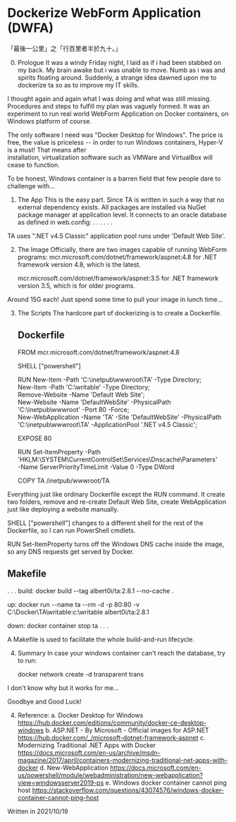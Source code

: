 Dockerize WebForm Application (DWFA)
====================================
「最後一公里」之「行百里者半於九十。」


0. Prologue
It was a windy Friday night, I laid as if i had been stabbed on my back. My brain awake 
but i was unable to move. Numb as i was and spirits floating around. Suddenly, a 
strange idea dawned upon me to dockerize ta so as to improve my IT skills. 

I thought again and again what I was doing and what was still missing. Procedures and 
steps to fulfill my plan was vaguely formed. It was an experiment to run real world 
WebForm Application on Docker containers, on Windows platform of course. 

The only software I need was "Docker Desktop for Windows". The price is free, the value 
is priceless -- in order to run Windows containers, Hyper-V is a must! That means after  
installation, virtualization software such as VMWare and VirtualBox will cease to function. 

To be honest, Windows container is a barren field that few people dare to challenge with... 


1. The App
This is the easy part. Since TA is written in such a way that no external dependency exists. 
All packages are installed via NuGet package manager at application level. It connects to an 
oracle database as defined in web.config: 
   . . . 
   <add name="conn" connectionString="DATA SOURCE=oracle12-scan/pdbwrk;USER ID=userid;PASSWORD=pwd;PERSIST SECURITY INFO=True;Connection Timeout=120;Max Pool Size=500;" providerName="Oracle.ManagedDataAccess.Client" />
   . . .

TA uses ".NET v4.5 Classic" application pool runs under 'Default Web Site'. 


2. The Image 
Officially, there are two images capable of running WebForm programs: 
   mcr.microsoft.com/dotnet/framework/aspnet:4.8
for .NET framework version 4.8, which is the latest.  

   mcr.microsoft.com/dotnet/framework/aspnet:3.5
for .NET framework version 3.5, which is for older programs. 

Around 15G each! Just spend some time to pull your image in lunch time... 


3. The Scripts 
The hardcore part of dockerizing is to create a Dockerfile. 

   Dockerfile
   ----------
   FROM mcr.microsoft.com/dotnet/framework/aspnet:4.8

   SHELL ["powershell"]

   RUN New-Item -Path 'C:\inetpub\wwwroot\TA' -Type Directory; \
       New-Item -Path 'C:\writable' -Type Directory; \
       Remove-Website -Name 'Default Web Site'; \
       New-Website -Name 'DefaultWebSite' -PhysicalPath 'C:\inetpub\wwwroot' -Port 80 -Force; \
       New-WebApplication -Name 'TA' -Site 'DefaultWebSite' -PhysicalPath 'C:\inetpub\wwwroot\TA' -ApplicationPool '.NET v4.5 Classic'; 

   EXPOSE 80

   RUN Set-ItemProperty -Path 'HKLM:\SYSTEM\CurrentControlSet\Services\Dnscache\Parameters' \
       -Name ServerPriorityTimeLimit -Value 0 -Type DWord

   COPY TA /inetpub/wwwroot/TA

Everything just like ordinary Dockerfile except the RUN command. It create two folders, 
remove and re-create Default Web Site, create WebApplication just like deploying a website 
manually.  

SHELL ["powershell"] changes to a different shell for the rest of the Dockerfile, so I can 
run PowerShell cmdlets.

RUN Set-ItemProperty turns off the Windows DNS cache inside the image, so any DNS requests 
get served by Docker.

   Makefile
   --------
   . . . 
   build:
      docker build --tag albert0i/ta:2.8.1 --no-cache . 

   up: 
      docker run --name ta --rm -d -p 80:80 -v C:\Docker\TA\writable:c:\writable albert0i/ta:2.8.1 

   down:
      docker container stop ta
   . . .
   
A Makefile is used to facilitate the whole build-and-run lifecycle. 


4. Summary 
In case your windows container can't reach the database, try to run: 

   docker network create -d transparent trans

I don't know why but it works for me... 

Goodbye and Good Luck! 


4. Reference:
a. Docker Desktop for Windows
   https://hub.docker.com/editions/community/docker-ce-desktop-windows
b. ASP.NET - By Microsoft - Official images for ASP.NET
   https://hub.docker.com/_/microsoft-dotnet-framework-aspnet
c. Modernizing Traditional .NET Apps with Docker
   https://docs.microsoft.com/en-us/archive/msdn-magazine/2017/april/containers-modernizing-traditional-net-apps-with-docker
d. New-WebApplication
   https://docs.microsoft.com/en-us/powershell/module/webadministration/new-webapplication?view=windowsserver2019-ps
e. Windows docker container cannot ping host
   https://stackoverflow.com/questions/43074576/windows-docker-container-cannot-ping-host



<EOF>
Written in 2021/10/19

